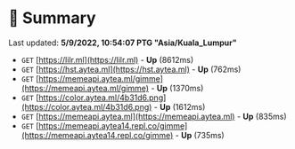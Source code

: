 # 📖 Summary
Last updated: **5/9/2022, 10:54:07 PTG "Asia/Kuala_Lumpur"**

- `GET` [https://lilr.ml](https://lilr.ml) - **Up** (8612ms)
- `GET` [https://hst.aytea.ml](https://hst.aytea.ml) - **Up** (762ms)
- `GET` [https://memeapi.aytea.ml/gimme](https://memeapi.aytea.ml/gimme) - **Up** (1370ms)
- `GET` [https://color.aytea.ml/4b31d6.png](https://color.aytea.ml/4b31d6.png) - **Up** (1612ms)
- `GET` [https://memeapi.aytea.ml](https://memeapi.aytea.ml) - **Up** (835ms)
- `GET` [https://memeapi.aytea14.repl.co/gimme](https://memeapi.aytea14.repl.co/gimme) - **Up** (735ms)
